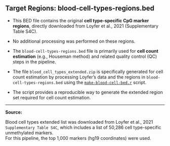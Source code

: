 ## Target Regions: blood-cell-types-regions.bed

- This BED file contains the original **cell type-specific CpG marker regions**, directly downloaded from Loyfer et al., 2021 (Supplementary Table S4C). 
- No additional processing was performed on these regions.

- The `blood-cell-types-regions.bed` file is primarily used for **cell count estimation** (e.g., Houseman method) and related quality control (QC) steps in the pipeline.
- The file `blood_cell_types_extended.zip` is specifically generated for cell count estimation by processing Loyfer’s data and the regions in `blood-cell-types-regions.bed` using the [`make-blood-cell-bed.r`](https://github.com/MRCIEU/dnam-lung-cancer-pipeline/tree/main/scripts/make-blood-cell-bed.r) script.
- The script provides a reproducible way to generate the extended region set required for cell count estimation.

---

**Source:**  

Blood cell types extended list was downloaded from Loyfer et al., 2021 `Supplementary Table S4C`, which includes a list of 50,286 cell type-specific unmethylated markers.  
For this pipeline, the top 1,000 markers (hg19 coordinates) were used.
